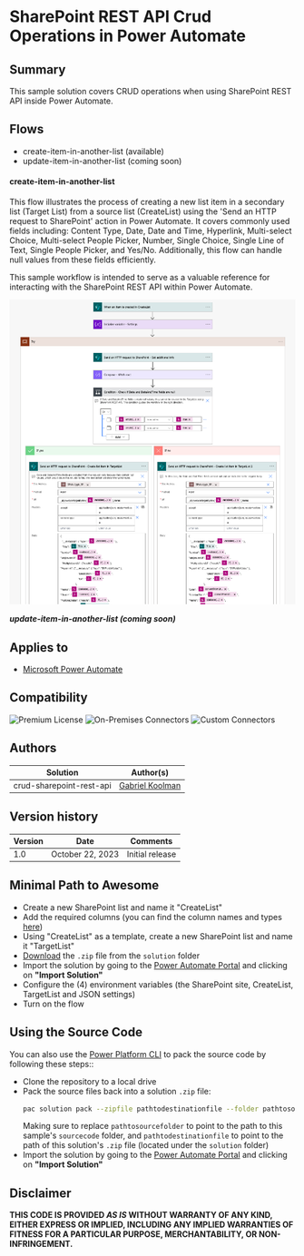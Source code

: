 # SharePoint REST API Crud Operations in Power Automate

## Summary

This sample solution covers CRUD operations when using SharePoint REST API inside Power Automate.

## Flows

* create-item-in-another-list (available)
* update-item-in-another-list (coming soon)

#### create-item-in-another-list
This flow illustrates the process of creating a new list item in a secondary list (Target List) from a source list (CreateList) using the 'Send an HTTP request to SharePoint' action in Power Automate. It covers commonly used fields including: Content Type, Date, Date and Time, Hyperlink, Multi-select Choice, Multi-select People Picker, Number, Single Choice, Single Line of Text, Single People Picker, and Yes/No. Additionally, this flow can handle null values from these fields efficiently.

This sample workflow is intended to serve as a valuable reference for interacting with the SharePoint REST API within Power Automate.

![preview01](assets/preview01.png)

***update-item-in-another-list (coming soon)***

## Applies to

* [Microsoft Power Automate](https://docs.microsoft.com/power-automate/)

## Compatibility

![Premium License](https://img.shields.io/badge/Premium%20License-Not%20Required-green.svg "Premium license not required")
![On-Premises Connectors](https://img.shields.io/badge/On--Premises%20Connectors-No-green.svg "Does not use on-premise connectors")
![Custom Connectors](https://img.shields.io/badge/Custom%20Connectors-Not%20Required-green.svg "Does not use custom connectors")

## Authors

Solution|Author(s)
--------|---------
crud-sharepoint-rest-api | [Gabriel Koolman](https://www.linkedin.com/in/gabrielkoolman/)

## Version history

Version|Date|Comments
-------|----|--------
1.0|October 22, 2023|Initial release

## Minimal Path to Awesome

* Create a new SharePoint list and name it "CreateList"
* Add the required columns (you can find the column names and types [here](assets/sp-column-config.json))
* Using "CreateList" as a template, create a new SharePoint list and name it "TargetList"
* [Download](solution/crud-sharepoint-rest-api.zip) the `.zip` file from the `solution` folder
* Import the solution by going to the [Power Automate Portal](https://make.powerautomate.com) and clicking on **"Import Solution"**
* Configure the (4) environment variables (the SharePoint site, CreateList, TargetList and JSON settings)
* Turn on the flow

## Using the Source Code

You can also use the [Power Platform CLI](https://docs.microsoft.com/powerapps/developer/data-platform/powerapps-cli) to pack the source code by following these steps::

* Clone the repository to a local drive
* Pack the source files back into a solution `.zip` file:
  ```bash
  pac solution pack --zipfile pathtodestinationfile --folder pathtosourcefolder
  ```
  Making sure to replace `pathtosourcefolder` to point to the path to this sample's `sourcecode` folder, and `pathtodestinationfile` to point to the path of this solution's `.zip` file (located under the `solution` folder)
* Import the solution by going to the [Power Automate Portal](https://make.powerautomate.com) and clicking on **"Import Solution"**

## Disclaimer

**THIS CODE IS PROVIDED *AS IS* WITHOUT WARRANTY OF ANY KIND, EITHER EXPRESS OR IMPLIED, INCLUDING ANY IMPLIED WARRANTIES OF FITNESS FOR A PARTICULAR PURPOSE, MERCHANTABILITY, OR NON-INFRINGEMENT.**